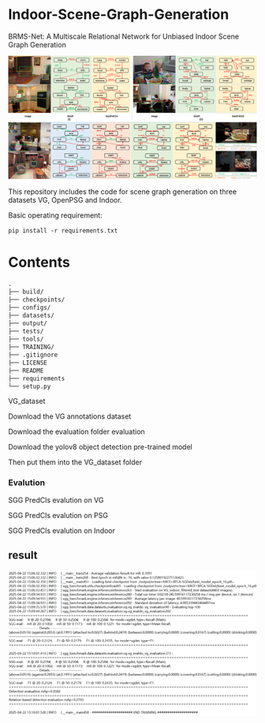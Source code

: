 # Indoor-Scene-Graph-Generation
BRMS-Net: A Multiscale Relational Network for Unbiased Indoor Scene Graph Generation

![](images/2.png)



This repository includes the code for scene graph generation on three datasets VG, OpenPSG and Indoor.

Basic operating requirement:

```
pip install -r requirements.txt
```

# Contents

```
.
├── build/
├── checkpoints/
├── configs/
├── datasets/
├── output/
├── tests/
├── tools/
├── TRAINING/
├── .gitignore
├── LICENSE
├── README
├── requirements
└── setup.py
```

VG_dataset

Download the VG annotations dataset

Download the evaluation folder evaluation

Download the yolov8 object detection pre-trained model 

Then put them into the VG_dataset folder

### Evalution

SGG PredCls evalution on VG

SGG PredCls evalution on PSG

SGG PredCls evalution on Indoor

## result

![](images/1.png)
